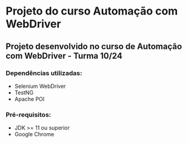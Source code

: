 # Projeto do curso Automação com WebDriver #

## Projeto desenvolvido no curso de Automação com WebDriver - Turma 10/24 ##

### Dependências utilizadas: ###
* Selenium WebDriver
* TestNG
* Apache POI

### Pré-requisitos: ###
* JDK >= 11 ou superior
* Google Chrome
